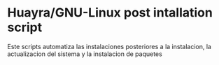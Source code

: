 # Huayra/GNU-Linux post intallation script
Este scripts automatiza las instalaciones posteriores a la instalacion, la actualizacion del sistema y la instalacion de paquetes
